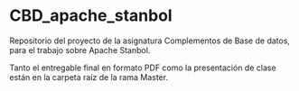 # CBD_apache_stanbol
Repositorio del proyecto de la asignatura Complementos de Base de datos, para el trabajo sobre Apache Stanbol.

Tanto el entregable final en formato PDF como la presentación de clase están en la carpeta raíz de la rama Master.
